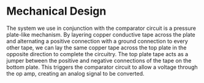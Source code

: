 # Mechanical Design

The system we use in conjunction with the comparator circuit is a pressure plate-like mechanism. By layering copper conductive tape across the plate and alternating a positive connection with a ground connection to every other tape, we can lay the same copper tape across the top plate in the opposite direction to complete the circuitry. The top plate tape acts as a jumper between the positive and negative connections of the tape on the bottom plate. This triggers the comparator circuit to allow a voltage through the op amp, creating an analog signal to be converted.
